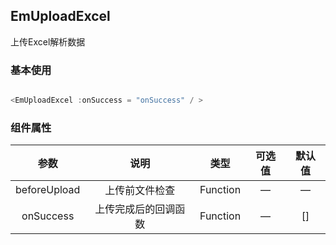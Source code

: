 ## EmUploadExcel

上传Excel解析数据

### 基本使用

````javascript

<EmUploadExcel :onSuccess = "onSuccess" / >

````

### 组件属性

|      参数      |     说明     |    类型    | 可选值 | 默认值 |
|:------------:|:----------:|:--------:|:---:|:---:|
| beforeUpload |  上传前文件检查   | Function |  —  |  —  |
|  onSuccess   | 上传完成后的回调函数 | Function |  —  | []  |
